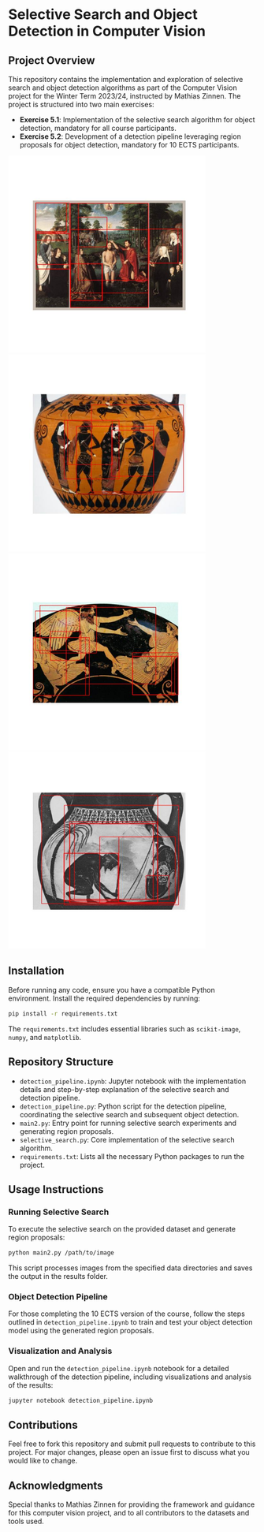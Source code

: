 # Selective Search and Object Detection in Computer Vision

## Project Overview

This repository contains the implementation and exploration of selective search and object detection algorithms as part of the Computer Vision project for the Winter Term 2023/24, instructed by Mathias Zinnen. The project is structured into two main exercises:
- **Exercise 5.1**: Implementation of the selective search algorithm for object detection, mandatory for all course participants.
- **Exercise 5.2**: Development of a detection pipeline leveraging region proposals for object detection, mandatory for 10 ECTS participants.

<p float="left">
  <img src="results/baptism1.jpg" width="400" /> <!-- Adjust width as needed -->
  <img src="results/leading1.jpg" width="400" /> <!-- Adjust width as needed -->
  <img src="results/pursuit2.jpg" width="400" /> <!-- Adjust width as needed -->
  <img src="results/ajax3.jpg" width="400" /> <!-- Adjust width as needed -->
</p>


## Installation

Before running any code, ensure you have a compatible Python environment. Install the required dependencies by running:

```bash
pip install -r requirements.txt
```

The `requirements.txt` includes essential libraries such as `scikit-image`, `numpy`, and `matplotlib`.

## Repository Structure

- `detection_pipeline.ipynb`: Jupyter notebook with the implementation details and step-by-step explanation of the selective search and detection pipeline.
- `detection_pipeline.py`: Python script for the detection pipeline, coordinating the selective search and subsequent object detection.
- `main2.py`: Entry point for running selective search experiments and generating region proposals.
- `selective_search.py`: Core implementation of the selective search algorithm.
- `requirements.txt`: Lists all the necessary Python packages to run the project.

## Usage Instructions

### Running Selective Search

To execute the selective search on the provided dataset and generate region proposals:

```bash
python main2.py /path/to/image
```

This script processes images from the specified data directories and saves the output in the results folder.

### Object Detection Pipeline

For those completing the 10 ECTS version of the course, follow the steps outlined in `detection_pipeline.ipynb` to train and test your object detection model using the generated region proposals.

### Visualization and Analysis

Open and run the `detection_pipeline.ipynb` notebook for a detailed walkthrough of the detection pipeline, including visualizations and analysis of the results:

```bash
jupyter notebook detection_pipeline.ipynb
```

## Contributions

Feel free to fork this repository and submit pull requests to contribute to this project. For major changes, please open an issue first to discuss what you would like to change.


## Acknowledgments

Special thanks to Mathias Zinnen for providing the framework and guidance for this computer vision project, and to all contributors to the datasets and tools used.
